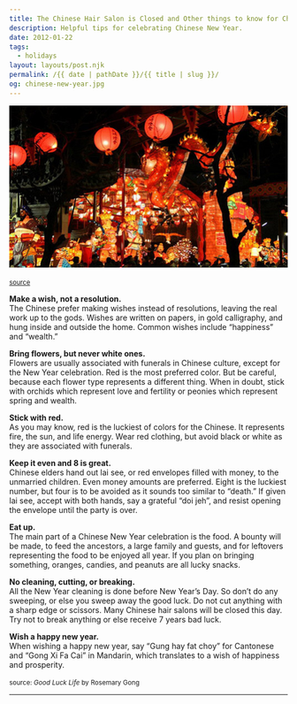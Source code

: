 ```yaml
---
title: The Chinese Hair Salon is Closed and Other things to know for Chinese New Year
description: Helpful tips for celebrating Chinese New Year.
date: 2012-01-22
tags: 
  - holidays
layout: layouts/post.njk
permalink: /{{ date | pathDate }}/{{ title | slug }}/
og: chinese-new-year.jpg
---
```


![red lanterns](/img/chinese-new-year.jpg)

<small class="footnotes"><a href="http://www.smashingtube.com/chinese-new-year/">source</a></small>

**Make a wish, not a resolution.**  
The Chinese prefer making wishes instead of resolutions, leaving the real work up to the gods. Wishes are written on papers, in gold calligraphy, and hung inside and outside the home. Common wishes include “happiness” and “wealth.”

**Bring flowers, but never white ones.**  
Flowers are usually associated with funerals in Chinese culture, except for the New Year celebration. Red is the most preferred color. But be careful, because each flower type represents a different thing. When in doubt, stick with orchids which represent love and fertility or peonies which represent spring and wealth.

**Stick with red.**  
As you may know, red is the luckiest of colors for the Chinese. It represents fire, the sun, and life energy. Wear red clothing, but avoid black or white as they are associated with funerals.

**Keep it even and 8 is great.**  
Chinese elders hand out lai see, or red envelopes filled with money, to the unmarried children. Even money amounts are preferred. Eight is the luckiest number, but four is to be avoided as it sounds too similar to “death.” If given lai see, accept with both hands, say a grateful “doi jeh”, and resist opening the envelope until the party is over.

**Eat up.**  
The main part of a Chinese New Year celebration is the food. A bounty will be made, to feed the ancestors, a large family and guests, and for leftovers representing the food to be enjoyed all year. If you plan on bringing something, oranges, candies, and peanuts are all lucky snacks.

**No cleaning, cutting, or breaking.**  
All the New Year cleaning is done before New Year’s Day. So don’t do any sweeping, or else you sweep away the good luck. Do not cut anything with a sharp edge or scissors. Many Chinese hair salons will be closed this day. Try not to break anything or else receive 7 years bad luck.

**Wish a happy new year.**  
When wishing a happy new year, say “Gung hay fat choy” for Cantonese and “Gong Xi Fa Cai” in Mandarin, which translates to a wish of happiness and prosperity.

<small class="footnotes">source: <em>Good Luck Life</em> by Rosemary Gong</small>

---
